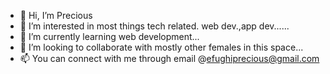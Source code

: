 - 👋 Hi, I’m Precious
- 👀 I’m interested in most things tech related. web dev.,app dev......
- 🌱 I’m currently learning web development...
- 💞️ I’m looking to collaborate with mostly other females in this space...
- 📫 You can connect with me through email @efughiprecious@gmail.com

<!---
preciousefughi/preciousefughi is a ✨ special ✨ repository because its `README.md` (this file) appears on your GitHub profile.
You can click the Preview link to take a look at your changes.
--->
